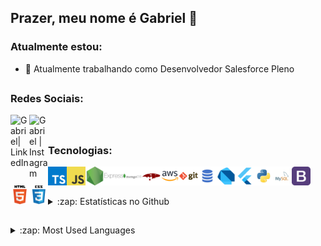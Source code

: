 ## Prazer, meu nome é Gabriel 👋
### Atualmente estou:
<ul>
  <li>🔭 Atualmente trabalhando como Desenvolvedor Salesforce Pleno</li>
</ul>

  ##

### Redes Sociais:
<div>
  <a href="https://www.linkedin.com/in/gabriel-de-albuquerque-13289262/"><img align="left" alt="Gabriel| LinkedIn" width="30px" src="https://cdn.jsdelivr.net/npm/simple-icons@v3/icons/linkedin.svg"></a>
  <a href="https://www.instagram.com/gabrielalbuquerquev/?hl=pt-br"><img align="left" alt="Gabriel | Instagram" width="30px" src="https://cdn.jsdelivr.net/npm/simple-icons@v3/icons/instagram.svg"></a>
</div><br>
  
  ## 

### Tecnologias:
<div>
    <img align="left" alt="TypeScript" width="30px" src="https://raw.githubusercontent.com/github/explore/80688e429a7d4ef2fca1e82350fe8e3517d3494d/topics/typescript/typescript.png" />
  <img align="left" alt="JavaScript" width="30px" src="https://raw.githubusercontent.com/github/explore/80688e429a7d4ef2fca1e82350fe8e3517d3494d/topics/javascript/javascript.png" />
  <img align="left" alt="Node.js" width="30px" src="https://raw.githubusercontent.com/github/explore/80688e429a7d4ef2fca1e82350fe8e3517d3494d/topics/nodejs/nodejs.png" />
  <img align="left" alt="Express" width="30px" src="https://raw.githubusercontent.com/github/explore/80688e429a7d4ef2fca1e82350fe8e3517d3494d/topics/express/express.png" />
  <img align="left" alt="MongoDB" width="30px" src="https://raw.githubusercontent.com/github/explore/80688e429a7d4ef2fca1e82350fe8e3517d3494d/topics/mongodb/mongodb.png" />
  <img align="left" alt="MongoDB" width="30px" src="https://raw.githubusercontent.com/github/explore/80688e429a7d4ef2fca1e82350fe8e3517d3494d/topics/mongoose/mongoose.png" />
  <img align="left" alt="AWS" width="30px" src="https://raw.githubusercontent.com/github/explore/80688e429a7d4ef2fca1e82350fe8e3517d3494d/topics/aws/aws.png" />
  <img align="left" alt="Git" width="30px" src="https://raw.githubusercontent.com/github/explore/80688e429a7d4ef2fca1e82350fe8e3517d3494d/topics/git/git.png" />
</div>
<img align="left" alt="SQL" width="30px" src="https://raw.githubusercontent.com/github/explore/80688e429a7d4ef2fca1e82350fe8e3517d3494d/topics/sql/sql.png" />
<img align="left" alt="Dart" width="30px" src="https://raw.githubusercontent.com/github/explore/80688e429a7d4ef2fca1e82350fe8e3517d3494d/topics/dart/dart.png" />
</div>
<img align="left" alt="Flutter" width="30px" src="https://raw.githubusercontent.com/github/explore/80688e429a7d4ef2fca1e82350fe8e3517d3494d/topics/flutter/flutter.png" />
  <img align="left" alt="Python" width="30px" src="https://raw.githubusercontent.com/github/explore/80688e429a7d4ef2fca1e82350fe8e3517d3494d/topics/python/python.png" />
  <img align="left" alt="MySQL" width="30px" src="https://raw.githubusercontent.com/github/explore/80688e429a7d4ef2fca1e82350fe8e3517d3494d/topics/mysql/mysql.png" />
</div>
  <img align="left" alt="Bootstrap" width="30px" src="https://raw.githubusercontent.com/github/explore/80688e429a7d4ef2fca1e82350fe8e3517d3494d/topics/bootstrap/bootstrap.png" />
  <img align="left" alt="HTML5" width="30px" src="https://raw.githubusercontent.com/github/explore/80688e429a7d4ef2fca1e82350fe8e3517d3494d/topics/html/html.png" />
  <img align="left" alt="CSS3" width="30px" src="https://raw.githubusercontent.com/github/explore/80688e429a7d4ef2fca1e82350fe8e3517d3494d/topics/css/css.png" />
<br>

  ##

<details>
  <summary>:zap: Estatísticas no Github</summary>
  <img align="center" alt="Gabriel de Albuquerque's GitHub Stats" src="https://github-readme-stats.vercel.app/api?username=gabriel-albuquerque-repo&show_icons=true&include_all_commits=true&border_color=2e4058" />
</details>

  ##
  
<details>
  <summary>:zap: Most Used Languages</summary>
  <img align="center" alt="Gabriel de Albuquerque's GitHub Top Languages" src="https://github-readme-stats.vercel.app/api/top-langs/?username=gabriel-albuquerque-repo&theme=white-black&layout=compact&border_color=2e4058" />
</details>
